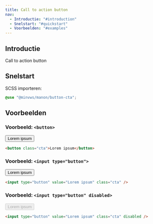 ```yaml
---
title: Call to action button
nav:
  - Introductie: "#introduction"
  - Snelstart: "#quickstart"
  - Voorbeelden: "#examples"
---
```


<h2 id="introduction">Introductie</h2>

Call to action button

<h2 id="quickstart">Snelstart</h2>

SCSS importeren:

```scss
@use "@minvws/manon/button-cta";
```

<h2 id="examples">Voorbeelden</h2>

### Voorbeeld: `<button>`

<button class="cta">Lorem ipsum</button>

```html
<button class="cta">Lorem ipsum</button>
```

### Voorbeeld: `<input type="button">`

<input type="button" value="Lorem ipsum" class="cta" />

```html
<input type="button" value="Lorem ipsum" class="cta" />
```

### Voorbeeld: `<input type="button" disabled>`

<input type="button" value="Lorem ipsum" class="cta" disabled />

```html
<input type="button" value="Lorem ipsum" class="cta" disabled />
```
